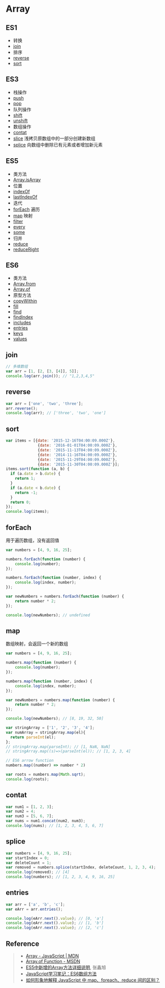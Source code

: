 # Array

## ES1
- 转换
 - [join](#join)
- 排序
 - [reverse](#reverse)
 - [sort](#sort)

## ES3
- 栈操作
 - [push](#push)
 - [pop](#pop)
- 队列操作
 - [shift](#shift)
 - [unshift](#unshift)
- 数组操作
 - [contat](#contat)
 - [slice](#slice) 浅拷贝原数组中的一部分创建新数组
 - [splice](#splice) 向数组中删除已有元素或者增加新元素

## ES5
- 类方法
 - [Array.isArray]()
- 位置
 - [indexOf](#indexOf)
 - [lastIndexOf](#lastIndexOf)
- 迭代
 - [forEach](#foreach) 遍历
 - [map](#map) 映射
 - [filter]()
 - [every]()
 - [some]()
- 归并
 - [reduce]()
 - [reduceRight]()

## ES6
- 类方法
 - [Array.from](#Array.from)
 - [Array.of](#Array.of)
- 原型方法
 - [copyWithin]()
 - [fill]()
 - [find]()
 - [findIndex]()
 - [includes]()
 - [entries](#entries)
 - [keys]()
 - [values]()

## join
```javascript
// 多维数组
var arr = [1, [2, [3, [4]], 5]];
console.log(arr.join()); // "1,2,3,4,5"
```

## reverse
```javascript
var arr = ['one', 'two', 'three'];
arr.reverse();
console.log(arr); // ['three', 'two', 'one']
```

## sort
```javascript
var items = [{date: '2015-12-16T04:00:09.000Z'},
              {date: '2016-01-01T04:00:09.000Z'},
              {date: '2015-11-13T04:00:09.000Z'},
              {date: '2014-11-16T04:00:09.000Z'},
              {date: '2015-11-29T04:00:09.000Z'},
              {date: '2015-11-30T04:00:09.000Z'}];
items.sort(function (a, b) {
  if (a.date > b.date) {
    return 1;
  }
  if (a.date < b.date) {
    return -1;
  }
  return 0;
});
console.log(items);
```

## forEach
用于遍历数组，没有返回值
```javascript
var numbers = [4, 9, 16, 25];

numbers.forEach(function (number) {
	console.log(number);
});

numbers.forEach(function (number, index) {
	console.log(index, number);
});

var newNumbers = numbers.forEach(function (number) {
	return number * 2;
});

console.log(newNumbers); // undefined
```

## map
数组映射，会返回一个新的数组
```javascript
var numbers = [4, 9, 16, 25];

numbers.map(function (number) {
	console.log(number);
});

numbers.map(function (number, index) {
	console.log(index, number);
});

var newNumbers = numbers.map(function (number) {
	return number * 2;
});

console.log(newNumbers); // [8, 19, 32, 50]

var stringArray = ['1', '2', '3', '4'];
var numArray = stringArray.map(el){
  return parseInt(el);
};
// stringArray.map(parseInt); // [1, NaN, NaN]
// stringArray.map((s)=>(parseInt(el)); // [1, 2, 3, 4]

// ES6 arrow function
numbers.map((number) => number * 2)

var roots = numbers.map(Math.sqrt);
console.log(roots);
```

## contat
```javascript
var num1 = [1, 2, 3];
var num2 = 4;
var num3 = [5, 6, 7];
var nums = num1.concat(num2, num3);
console.log(nums); // [1, 2, 3, 4, 5, 6, 7]
```

## splice
```javascript
var numbers = [4, 9, 16, 25];
var startIndex = 0;
var deleteCount = 1;
var removed = numbers.splice(startIndex, deleteCount, 1, 2, 3, 4);
console.log(removed); // [4]
console.log(numbers); // [1, 2, 3, 4, 9, 16, 25]
```

## entries
```javascript
var arr = ['a', 'b', 'c'];
var eArr = arr.entries();

console.log(eArr.next().value); // [0, 'a']
console.log(eArr.next().value); // [1, 'b']
console.log(eArr.next().value); // [2, 'c']
```

## Reference
> - [Array - JavaScript | MDN](https://developer.mozilla.org/en-US/docs/Web/JavaScript/Reference/Global_Objects/Array)
> - [Array.of Function - MSDN](https://msdn.microsoft.com/en-us/library/dn858232(v=vs.94).aspx)
> - [ES5中新增的Array方法详细说明](http://www.zhangxinxu.com/wordpress/2013/04/es5新增数组方法/), 张鑫旭
> - [JavaScript学习笔记：ES6数组方法](http://www.w3cplus.com/javascript/es6-array-methods.html)
> - [如何形象地解释 JavaScript 中 map、foreach、reduce 间的区别？](https://www.zhihu.com/question/24927450)
